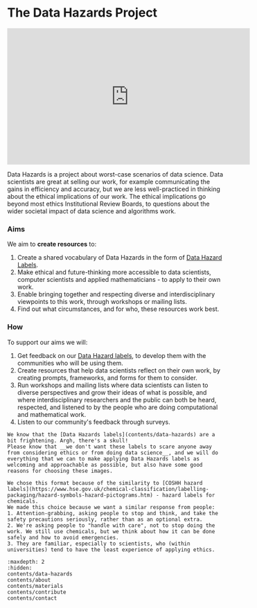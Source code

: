 
# The Data Hazards Project

[//]: # (TODO: Include all alt text)

<!---
```{image} images/title-image.png
:alt: Data Hazard warning signs labelled algorithmic decision-making, ranking people, difficult to understand.
```
--->
<div style="text-align: center">
<iframe width="560" height="315" src="https://www.youtube-nocookie.com/embed/26fNnar4JvY?controls=0" title="YouTube video player" frameborder="0" allow="accelerometer; autoplay; clipboard-write; encrypted-media; gyroscope; picture-in-picture; web-share" allowfullscreen></iframe>
</div>



Data Hazards is a project about worst-case scenarios of data science. 
Data scientists are great at selling our work, for example communicating the gains in efficiency and accuracy, but we are less well-practiced in thinking about the ethical implications of our work. 
The ethical implications go beyond most ethics Institutional Review Boards, to questions about the wider societal impact of data science and algorithms work.

### Aims
We aim to __create resources__ to:
1. Create a shared vocabulary of Data Hazards in the form of [Data Hazard Labels](contents/data-hazards).
2. Make ethical and future-thinking more accessible to data scientists, computer scientists and applied mathematicians - to apply to their own work.
3. Enable bringing together and respecting diverse and interdisciplinary viewpoints to this work, through workshops or mailing lists.
4. Find out what circumstances, and for who, these resources work best.

### How
To support our aims we will:
1. Get feedback on our [Data Hazard labels](contents/data-hazards), to develop them with the communities who will be using them.
2. Create resources that help data scientists reflect on their own work, by creating prompts, frameworks, and forms for them to consider.
3. Run workshops and mailing lists where data scientists can listen to diverse perspectives and grow their ideas of what is possible, and where interdisciplinary researchers and the public can both be heard, respected, and listened to by the people who are doing computational and mathematical work.
4. Listen to our community's feedback through surveys.

```{admonition} Why are the Hazard Labels so scary-looking?
We know that the [Data Hazards labels](contents/data-hazards) are a bit frightening. Argh, there's a skull!
Please know that __we don't want these labels to scare anyone away from considering ethics or from doing data science__, and we will do everything that we can to make applying Data Hazards labels as welcoming and approachable as possible, but also have some good reasons for choosing these images.
   
We chose this format because of the similarity to [COSHH hazard labels](https://www.hse.gov.uk/chemical-classification/labelling-packaging/hazard-symbols-hazard-pictograms.htm) - hazard labels for chemicals.
We made this choice because we want a similar response from people:
1. Attention-grabbing, asking people to stop and think, and take the safety precautions seriously, rather than as an optional extra.
2. We're asking people to "handle with care", not to stop doing the work. We still use chemicals, but we think about how it can be done safely and how to avoid emergencies.
3. They are familiar, especially to scientists, who (within universities) tend to have the least experience of applying ethics.

```



```{toctree}
:maxdepth: 2
:hidden:
contents/data-hazards
contents/about
contents/materials
contents/contribute
contents/contact
```

<!--
Feel free to re-add later and uncomment any relevant bits of the events page:
contents/events
-->
